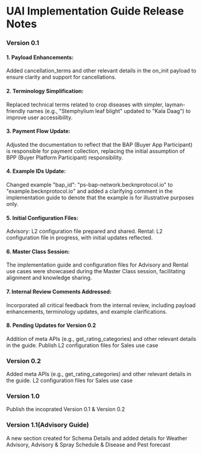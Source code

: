 # UAI Implementation Guide Release Notes

### Version 0.1
#### 1. Payload Enhancements:
Added cancellation_terms and other relevant details in the on_init payload to ensure clarity and support for cancellations.

#### 2. Terminology Simplification:
Replaced technical terms related to crop diseases with simpler, layman-friendly names (e.g., "Stemphylium leaf blight" updated to "Kala Daag") to improve user accessibility.

#### 3. Payment Flow Update:
Adjusted the documentation to reflect that the BAP (Buyer App Participant) is responsible for payment collection, replacing the initial assumption of BPP (Buyer Platform Participant) responsibility.

#### 4. Example IDs Update:
Changed example "bap_id": "ps-bap-network.becknprotocol.io" to "example.becknprotocol.io" and added a clarifying comment in the implementation guide to denote that the example is for illustrative purposes only.

#### 5. Initial Configuration Files:
Advisory: L2 configuration file prepared and shared.
Rental: L2 configuration file in progress, with initial updates reflected.

#### 6. Master Class Session:
The implementation guide and configuration files for Advisory and Rental use cases were showcased during the Master Class session, facilitating alignment and knowledge sharing.

#### 7. Internal Review Comments Addressed:
Incorporated all critical feedback from the internal review, including payload enhancements, terminology updates, and example clarifications.

#### 8. Pending Updates for Version 0.2
Addition of meta APIs (e.g., get_rating_categories) and other relevant details in the guide.
Publish L2 configuration files for Sales use case

### Version 0.2
Added meta APIs (e.g., get_rating_categories) and other relevant details in the guide.
L2 configuration files for Sales use case

### Version 1.0
Publish the incoprated Version 0.1 & Version 0.2

### Version 1.1(Advisory Guide)
A new section created for Schema Details and added details for Weather Advisory, Advisory & Spray Schedule & Disease and Pest forecast
